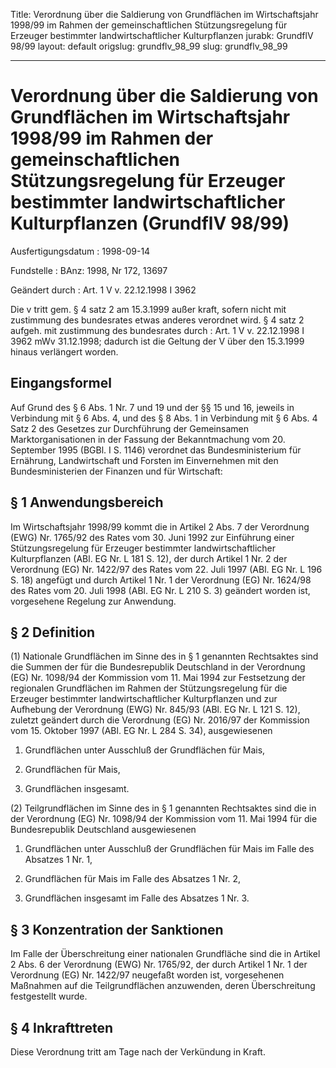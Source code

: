Title: Verordnung über die Saldierung von Grundflächen im Wirtschaftsjahr 1998/99
  im Rahmen der gemeinschaftlichen Stützungsregelung für Erzeuger bestimmter landwirtschaftlicher
  Kulturpflanzen
jurabk: GrundflV 98/99
layout: default
origslug: grundflv_98_99
slug: grundflv_98_99

---

# Verordnung über die Saldierung von Grundflächen im Wirtschaftsjahr 1998/99 im Rahmen der gemeinschaftlichen Stützungsregelung für Erzeuger bestimmter landwirtschaftlicher Kulturpflanzen (GrundflV 98/99)

Ausfertigungsdatum
:   1998-09-14

Fundstelle
:   BAnz: 1998, Nr 172, 13697

Geändert durch
:   Art. 1 V v. 22.12.1998 I 3962

Die v tritt gem. § 4 satz 2 am 15.3.1999 außer kraft, sofern nicht mit zustimmung des bundesrates etwas anderes verordnet wird. § 4 satz 2 aufgeh. mit zustimmung des bundesrates durch
:   Art. 1 V v. 22.12.1998 I 3962 mWv 31.12.1998; dadurch ist die Geltung der V über den 15.3.1999 hinaus verlängert worden.


## Eingangsformel

Auf Grund des § 6 Abs. 1 Nr. 7 und 19 und der §§ 15 und 16, jeweils in
Verbindung mit § 6 Abs. 4, und des § 8 Abs. 1 in Verbindung mit § 6
Abs. 4 Satz 2 des Gesetzes zur Durchführung der Gemeinsamen
Marktorganisationen in der Fassung der Bekanntmachung vom 20.
September 1995 (BGBl. I S. 1146) verordnet das Bundesministerium für
Ernährung, Landwirtschaft und Forsten im Einvernehmen mit den
Bundesministerien der Finanzen und für Wirtschaft:


## § 1 Anwendungsbereich

Im Wirtschaftsjahr 1998/99 kommt die in Artikel 2 Abs. 7 der
Verordnung (EWG) Nr. 1765/92 des Rates vom 30. Juni 1992 zur
Einführung einer Stützungsregelung für Erzeuger bestimmter
landwirtschaftlicher Kulturpflanzen (ABl. EG Nr. L 181 S. 12), der
durch Artikel 1 Nr. 2 der Verordnung (EG) Nr. 1422/97 des Rates vom
22\. Juli 1997 (ABl. EG Nr. L 196 S. 18) angefügt und durch Artikel 1
Nr. 1 der Verordnung (EG) Nr. 1624/98 des Rates vom 20. Juli 1998
(ABl. EG Nr. L 210 S. 3) geändert worden ist, vorgesehene Regelung zur
Anwendung.


## § 2 Definition

(1) Nationale Grundflächen im Sinne des in § 1 genannten Rechtsaktes
sind die Summen der für die Bundesrepublik Deutschland in der
Verordnung (EG) Nr. 1098/94 der Kommission vom 11. Mai 1994 zur
Festsetzung der regionalen Grundflächen im Rahmen der
Stützungsregelung für die Erzeuger bestimmter landwirtschaftlicher
Kulturpflanzen und zur Aufhebung der Verordnung (EWG) Nr. 845/93 (ABl.
EG Nr. L 121 S. 12), zuletzt geändert durch die Verordnung (EG) Nr.
2016/97 der Kommission vom 15. Oktober 1997 (ABl. EG Nr. L 284 S. 34),
ausgewiesenen

1.  Grundflächen unter Ausschluß der Grundflächen für Mais,


2.  Grundflächen für Mais,


3.  Grundflächen insgesamt.




(2) Teilgrundflächen im Sinne des in § 1 genannten Rechtsaktes sind
die in der Verordnung (EG) Nr. 1098/94 der Kommission vom 11. Mai 1994
für die Bundesrepublik Deutschland ausgewiesenen

1.  Grundflächen unter Ausschluß der Grundflächen für Mais im Falle des
    Absatzes 1 Nr. 1,


2.  Grundflächen für Mais im Falle des Absatzes 1 Nr. 2,


3.  Grundflächen insgesamt im Falle des Absatzes 1 Nr. 3.





## § 3 Konzentration der Sanktionen

Im Falle der Überschreitung einer nationalen Grundfläche sind die in
Artikel 2 Abs. 6 der Verordnung (EWG) Nr. 1765/92, der durch Artikel 1
Nr. 1 der Verordnung (EG) Nr. 1422/97 neugefaßt worden ist,
vorgesehenen Maßnahmen auf die Teilgrundflächen anzuwenden, deren
Überschreitung festgestellt wurde.


## § 4 Inkrafttreten

Diese Verordnung tritt am Tage nach der Verkündung in Kraft.

